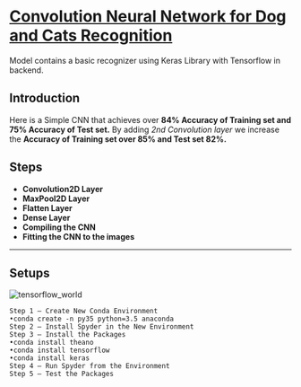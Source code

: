 # [Convolution Neural Network for Dog and Cats Recognition](https://github.com/sam2702/Convolution-Neural-Network-Model)
Model contains a basic recognizer using Keras Library with Tensorflow in backend.
## Introduction
Here is a Simple CNN that achieves over **84% Accuracy of Training set and 75% Accuracy of Test set.**
By adding _2nd Convolution layer_ we increase the **Accuracy of Training set over 85% and Test set 82%.**
## Steps

- **Convolution2D Layer**
- **MaxPool2D Layer**
- **Flatten Layer**
- **Dense Layer**
- **Compiling the CNN**
- **Fitting the CNN to the images**
***
## Setups
![tensorflow_world](https://user-images.githubusercontent.com/29937202/46917329-7444ec80-cfe3-11e8-8e09-e213540f3c54.gif)

```
Step 1 — Create New Conda Environment
•conda create -n py35 python=3.5 anaconda
Step 2 — Install Spyder in the New Environment
Step 3 — Install the Packages
•conda install theano
•conda install tensorflow
•conda install keras
Step 4 — Run Spyder from the Environment
Step 5 — Test the Packages
```

